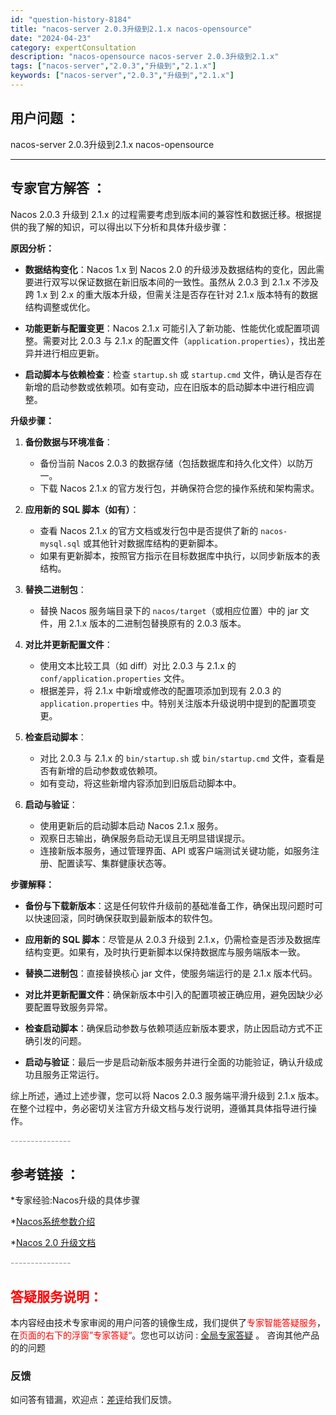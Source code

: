 ```yaml
---
id: "question-history-8184"
title: "nacos-server 2.0.3升级到2.1.x nacos-opensource"
date: "2024-04-23"
category: expertConsultation
description: "nacos-opensource nacos-server 2.0.3升级到2.1.x"
tags: ["nacos-server","2.0.3","升级到","2.1.x"]
keywords: ["nacos-server","2.0.3","升级到","2.1.x"]
---
```


## 用户问题 ： 
 nacos-server 2.0.3升级到2.1.x nacos-opensource 

---------------
## 专家官方解答 ：

Nacos 2.0.3 升级到 2.1.x 的过程需要考虑到版本间的兼容性和数据迁移。根据提供的我了解的知识，可以得出以下分析和具体升级步骤：

**原因分析：**

- **数据结构变化**：Nacos 1.x 到 Nacos 2.0 的升级涉及数据结构的变化，因此需要进行双写以保证数据在新旧版本间的一致性。虽然从 2.0.3 到 2.1.x 不涉及跨 1.x 到 2.x 的重大版本升级，但需关注是否存在针对 2.1.x 版本特有的数据结构调整或优化。

- **功能更新与配置变更**：Nacos 2.1.x 可能引入了新功能、性能优化或配置项调整。需要对比 2.0.3 与 2.1.x 的配置文件（`application.properties`），找出差异并进行相应更新。

- **启动脚本与依赖检查**：检查 `startup.sh` 或 `startup.cmd` 文件，确认是否存在新增的启动参数或依赖项。如有变动，应在旧版本的启动脚本中进行相应调整。

**升级步骤：**

1. **备份数据与环境准备**：
   - 备份当前 Nacos 2.0.3 的数据存储（包括数据库和持久化文件）以防万一。
   - 下载 Nacos 2.1.x 的官方发行包，并确保符合您的操作系统和架构需求。

2. **应用新的 SQL 脚本（如有）**：
   - 查看 Nacos 2.1.x 的官方文档或发行包中是否提供了新的 `nacos-mysql.sql` 或其他针对数据库结构的更新脚本。
   - 如果有更新脚本，按照官方指示在目标数据库中执行，以同步新版本的表结构。

3. **替换二进制包**：
   - 替换 Nacos 服务端目录下的 `nacos/target`（或相应位置）中的 jar 文件，用 2.1.x 版本的二进制包替换原有的 2.0.3 版本。

4. **对比并更新配置文件**：
   - 使用文本比较工具（如 diff）对比 2.0.3 与 2.1.x 的 `conf/application.properties` 文件。
   - 根据差异，将 2.1.x 中新增或修改的配置项添加到现有 2.0.3 的 `application.properties` 中。特别关注版本升级说明中提到的配置项变更。

5. **检查启动脚本**：
   - 对比 2.0.3 与 2.1.x 的 `bin/startup.sh` 或 `bin/startup.cmd` 文件，查看是否有新增的启动参数或依赖项。
   - 如有变动，将这些新增内容添加到旧版启动脚本中。

6. **启动与验证**：
   - 使用更新后的启动脚本启动 Nacos 2.1.x 服务。
   - 观察日志输出，确保服务启动无误且无明显错误提示。
   - 连接新版本服务，通过管理界面、API 或客户端测试关键功能，如服务注册、配置读写、集群健康状态等。

**步骤解释：**

- **备份与下载新版本**：这是任何软件升级前的基础准备工作，确保出现问题时可以快速回滚，同时确保获取到最新版本的软件包。

- **应用新的 SQL 脚本**：尽管是从 2.0.3 升级到 2.1.x，仍需检查是否涉及数据库结构变更。如果有，及时执行更新脚本以保持数据库与服务端版本一致。

- **替换二进制包**：直接替换核心 jar 文件，使服务端运行的是 2.1.x 版本代码。

- **对比并更新配置文件**：确保新版本中引入的配置项被正确应用，避免因缺少必要配置导致服务异常。

- **检查启动脚本**：确保启动参数与依赖项适应新版本要求，防止因启动方式不正确引发的问题。

- **启动与验证**：最后一步是启动新版本服务并进行全面的功能验证，确认升级成功且服务正常运行。

综上所述，通过上述步骤，您可以将 Nacos 2.0.3 服务端平滑升级到 2.1.x 版本。在整个过程中，务必密切关注官方升级文档与发行说明，遵循其具体指导进行操作。


<font color="#949494">---------------</font> 


## 参考链接 ：

*专家经验:Nacos升级的具体步骤 
 
 *[Nacos系统参数介绍](https://nacos.io/docs/latest/guide/admin/system-configurations)
 
 *[Nacos 2.0 升级文档](https://nacos.io/docs/latest/upgrading/200-upgrading)


 <font color="#949494">---------------</font> 
 


## <font color="#FF0000">答疑服务说明：</font> 

本内容经由技术专家审阅的用户问答的镜像生成，我们提供了<font color="#FF0000">专家智能答疑服务</font>，在<font color="#FF0000">页面的右下的浮窗”专家答疑“</font>。您也可以访问 : [全局专家答疑](https://opensource.alibaba.com/chatBot) 。 咨询其他产品的的问题

### 反馈
如问答有错漏，欢迎点：[差评](https://ai.nacos.io/user/feedbackByEnhancerGradePOJOID?enhancerGradePOJOId=11506)给我们反馈。
